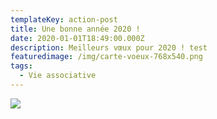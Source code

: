```yaml
---
templateKey: action-post
title: Une bonne année 2020 !
date: 2020-01-01T18:49:00.000Z
description: Meilleurs vœux pour 2020 ! test
featuredimage: /img/carte-voeux-768x540.png
tags:
  - Vie associative
---
```

![](/img/carte-voeux-768x540.png?nf_resize=fit&w=400#center)